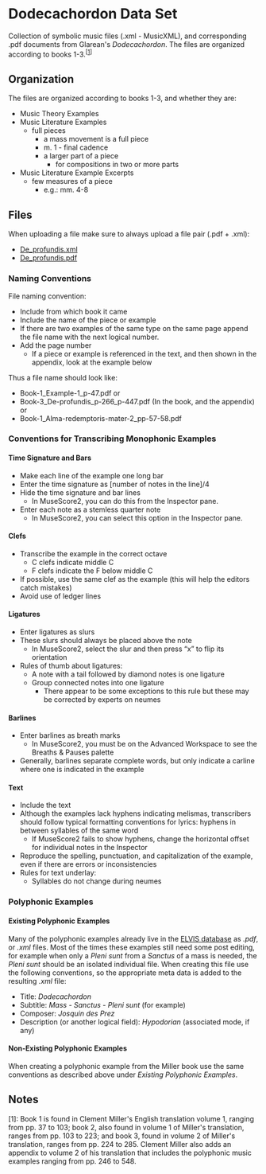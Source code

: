 # Dodecachordon Data Set

Collection of symbolic music files (.xml - MusicXML), and corresponding .pdf documents from Glarean's _Dodecachordon_. The files are organized according to books 1-3.<sup>[[1](#note-1)]</sup>

## Organization

The files are organized according to books 1-3, and whether they are:

+ Music Theory Examples
+ Music Literature Examples
  - full pieces
    - a mass movement is a full piece
    - m. 1 - final cadence
    - a larger part of a piece
      - for compositions in two or more parts
+ Music Literature Example Excerpts
  - few measures of a piece
    - e.g.: mm. 4-8

## Files

When uploading a file make sure to always upload a file pair (.pdf + .xml):
+ [De_profundis.xml](https://github.com/ELVIS-Project/Dodecachordon-Data-Set/blob/master/Book-III/Literature-Examples/Champion-Jos1511_De-profundis.xml)
+ [De_profundis.pdf](https://github.com/ELVIS-Project/Dodecachordon-Data-Set/blob/master/Book-III/Literature-Examples/Champion-Jos1511_De-profundis.pdf)

### Naming Conventions

File naming convention:
+ Include from which book it came
+ Include the name of the piece or example
+ If there are two examples of the same type on the same page append the file name with the next logical number.
+ Add the page number
  - If a piece or example is referenced in the text, and then shown in the appendix, look at the example below 

Thus a file name should look like:
- Book-1_Example-1_p-47.pdf
or
- Book-3_De-profundis_p-266_p-447.pdf (In the book, and the appendix)
or
- Book-1_Alma-redemptoris-mater-2_pp-57-58.pdf

### Conventions for Transcribing Monophonic Examples

#### Time Signature and Bars
+ Make each line of the example one long bar
+ Enter the time signature as [number of notes in the line]/4
+ Hide the time signature and bar lines
  - In MuseScore2, you can do this from the Inspector pane.
+ Enter each note as a stemless quarter note
  - In MuseScore2, you can select this option in the Inspector pane.

#### Clefs
+ Transcribe the example in the correct octave
  - C clefs indicate middle C
  - F clefs indicate the F below middle C
+ If possible, use the same clef as the example (this will help the editors catch mistakes)
+ Avoid use of ledger lines

#### Ligatures
+ Enter ligatures as slurs
+ These slurs should always be placed above the note
  - In MuseScore2, select the slur and then press “x” to flip its orientation
+ Rules of thumb about ligatures:
  - A note with a tail followed by diamond notes is one ligature
  - Group connected notes into one ligature
    - There appear to be some exceptions to this rule but these may be corrected by experts on neumes

#### Barlines
+ Enter barlines as breath marks
  - In MuseScore2, you must be on the Advanced Workspace to see the Breaths & Pauses palette
+ Generally, barlines separate complete words, but only indicate a carline where one is indicated in the example

#### Text
+ Include the text
+ Although the examples lack hyphens indicating melismas, transcribers should follow typical formatting conventions for lyrics: hyphens in between syllables of the same word
  - If MuseScore2 fails to show hyphens, change the horizontal offset for individual notes in the Inspector
+ Reproduce the spelling, punctuation, and capitalization of the example, even if there are errors or inconsistencies
+ Rules for text underlay:
  - Syllables do not change during neumes

### Polyphonic Examples

#### Existing Polyphonic Examples

Many of the polyphonic examples already live in the [ELVIS database](http://database.elvisproject.ca) as _.pdf_, or _.xml_ files. Most of the times these examples still need some post editing, for example when only a _Pleni sunt_ from a _Sanctus_ of a mass is needed, the _Pleni sunt_ should be an isolated individual file. When creating this file use the following conventions, so the appropriate meta data is added to the resulting _.xml_ file:
+ Title: _Dodecachordon_
+ Subtitle: _Mass - Sanctus - Pleni sunt_ (for example)
+ Composer: _Josquin des Prez_
+ Description (or another logical field): _Hypodorian_ (associated mode, if any)

#### Non-Existing Polyphonic Examples

When creating a polyphonic example from the Miller book use the same conventions as described above under _Existing Polyphonic Examples_. 

## Notes

<a name="note-1">[1]</a>: Book 1 is found in Clement Miller's English translation volume 1, ranging from pp. 37 to 103; book 2, also found in volume 1 of Miller's translation, ranges from pp. 103 to 223; and book 3, found in volume 2 of Miller's translation, ranges from pp. 224 to 285. Clement Miller also adds an appendix to volume 2 of his translation that includes the polyphonic music examples ranging from pp. 246 to 548.


